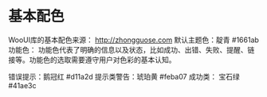 # 基本配色
WooUI库的基本配色来源： http://zhongguose.com
默认主题色：靛青 #1661ab
功能色： 功能色代表了明确的信息以及状态，比如成功、出错、失败、提醒、链接等。功能色的选取需要遵守用户对色彩的基本认知。

错误提示：鹅冠红 #d11a2d 
提示类警告：琥珀黄 #feba07
成功类： 宝石绿 #41ae3c